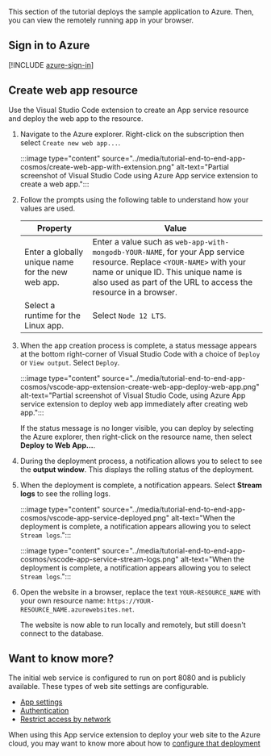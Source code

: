 This section of the tutorial deploys the sample application to Azure. Then, you can view the remotely running app in your browser. 

## Sign in to Azure

[!INCLUDE [azure-sign-in](../includes/azure-sign-in.md)]

## Create web app resource

Use the Visual Studio Code extension to create an App service resource and deploy the web app to the resource.

1. Navigate to the Azure explorer. Right-click on the subscription then select `Create new web app...`.

    :::image type="content" source="../media/tutorial-end-to-end-app-cosmos/create-web-app-with-extension.png" alt-text="Partial screenshot of Visual Studio Code using Azure App service extension to create a web app.":::

1. Follow the prompts using the following table to understand how your values are used.

    |Property|Value|
    |--|--|
    |Enter a globally unique name for the new web app.| Enter a value such as `web-app-with-mongodb-YOUR-NAME`, for your App service resource. Replace `<YOUR-NAME>` with your name or unique ID. This unique name is also used as part of the URL to access the resource in a browser.|
    |Select a runtime for the Linux app.|Select `Node 12 LTS`.|

1. When the app creation process is complete, a status message appears at the bottom right-corner of Visual Studio Code with a choice of `Deploy` or  `View output`. Select `Deploy`.

    :::image type="content" source="../media/tutorial-end-to-end-app-cosmos/vscode-app-extension-create-web-app-deploy-web-app.png" alt-text="Partial screenshot of Visual Studio Code, using Azure App service extension to deploy web app immediately after creating web app.":::

    If the status message is no longer visible, you can deploy by selecting the Azure explorer, then right-click on the resource name, then select **Deploy to Web App...**.

1. During the deployment process, a notification allows you to select to see the **output window**.  This displays the rolling status of the deployment. 

1. When the deployment is complete, a notification appears. Select **Stream logs** to see the rolling logs. 

    :::image type="content" source="../media/tutorial-end-to-end-app-cosmos/vscode-app-service-deployed.png" alt-text="When the deployment is complete, a notification appears allowing you to select `Stream logs`.":::

    :::image type="content" source="../media/tutorial-end-to-end-app-cosmos/vscode-app-service-stream-logs.png" alt-text="When the deployment is complete, a notification appears allowing you to select `Stream logs`.":::    

1. Open the website in a browser, replace the text `YOUR-RESOURCE_NAME` with your own resource name: `https://YOUR-RESOURCE_NAME.azurewebsites.net`.
    
    The website is now able to run locally and remotely, but still doesn't connect to the database. 

## Want to know more?

The initial web service is configured to run on port 8080 and is publicly available. These types of web site settings are configurable.
* [App settings](/app-service/configure-common)
* [Authentication](/app-service/configure-authentication-provider-microsoft)
* [Restrict access by network](/azure/app-service/app-service-ip-restrictions)

When using this App service extension to deploy your web site to the Azure cloud, you may want to know more about how to [configure that deployment](https://github.com/microsoft/vscode-azureappservice/wiki/Configuring-Zip-Deployment#additional-zip-deploy-configuration-settings)